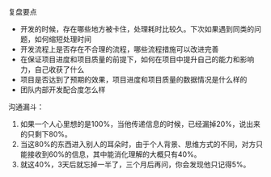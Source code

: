 复盘要点
- 开发的时候，存在哪些地方被卡住，处理耗时比较久。下次如果遇到同类的问题，如何缩短处理时间
- 开发流程上是否存在不合理的流程，哪些流程措施可以改进完善
- 在保证项目进度和项目质量的前提下，如何在项目中提升自己的能力和影响力，自己收获了什么
- 项目是否达到了预期的效果，项目进度和项目质量的数据情况是什么样的
- 团队内部开发配合度怎么样

沟通漏斗：
1.  如果一个人心里想的是100%，当他传递信息的时候，已经漏掉20%，说出来的只剩下80%。
2.  当这80%的东西进入别人的耳朵时，由于个人背景、思维方式的不同，对方只能接收到60%的信息，其中能消化理解的大概只有40%。
3.  就这40%，3天后就忘掉一半了，三个月后再问，你会发现他只记得5%。